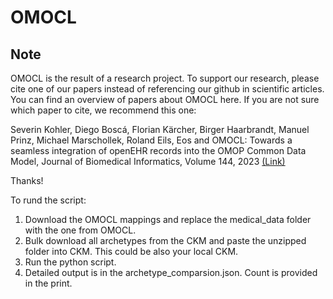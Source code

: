 # OMOCL

Note
------
OMOCL is the result of a research project. To support our research, please cite one of our papers instead of referencing our github in scientific articles. You can find an overview of papers about OMOCL here. If you are not sure which paper to cite, we recommend this one:

Severin Kohler, Diego Boscá, Florian Kärcher, Birger Haarbrandt, Manuel Prinz, Michael Marschollek, Roland Eils, Eos and OMOCL: Towards a seamless integration of openEHR records into the OMOP Common Data Model, Journal of Biomedical Informatics, Volume 144, 2023 [(Link)](https://doi.org/10.1016/j.jbi.2023.104437)

Thanks!

To rund the script:
1. Download the OMOCL mappings and replace the medical_data folder with the one from OMOCL. 
2. Bulk download all archetypes from the CKM and paste the unzipped folder into CKM. This could be also your local CKM. 
3. Run the python script. 
4. Detailed output is in the archetype_comparsion.json.
Count is provided in the print. 